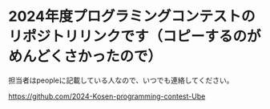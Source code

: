 # 2024年度プログラミングコンテストのリポジトリリンクです（コピーするのがめんどくさかったので）
担当者はpeopleに記載している人なので、いつでも連絡してください。

https://github.com/2024-Kosen-programming-contest-Ube
